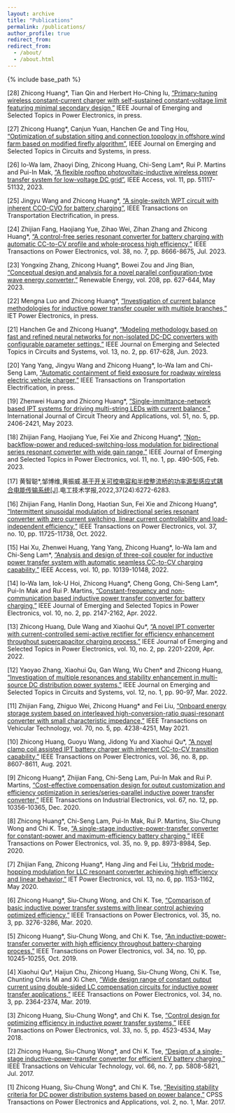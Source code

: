 ```yaml
---
layout: archive
title: "Publications"
permalink: /publications/
author_profile: true
redirect_from:
redirect_from: 
  - /about/
  - /about.html
---
```


{% include base_path %}

[28] Zhicong Huang*, Tian Qin and Herbert Ho-Ching Iu, [“Primary-tuning wireless constant-current charger with self-sustained constant-voltage limit featuring minimal secondary design,”](https://ieeexplore.ieee.org/document/10175531) IEEE Journal of Emerging and Selected Topics in Power Electronics, in press.

[27] Zhicong Huang*, Canjun Yuan, Hanchen Ge and Ting Hou, [“Optimization of substation siting and connection topology in offshore wind farm based on modified firefly algorithm”](https://ieeexplore.ieee.org/document/10167658), IEEE Journal on Emerging and Selected Topics in Circuits and Systems, in press.

[26] Io-Wa Iam, Zhaoyi Ding, Zhicong Huang, Chi-Seng Lam*, Rui P. Martins and Pui-In Mak, [“A flexible rooftop photovoltaic-inductive wireless power transfer system for low-voltage DC grid”](https://ieeexplore.ieee.org/abstract/document/10131951), IEEE Access, vol. 11, pp. 51117-51132, 2023.

[25] Jingyu Wang and Zhicong Huang*, [“A single-switch WPT circuit with inherent CCO-CVO for battery charging”](https://ieeexplore.ieee.org/abstract/document/10111058), IEEE Transactions on Transportation Electrification, in press.

[24] Zhijian Fang, Haojiang Yue, Zihao Wei, Zihan Zhang and Zhicong Huang*, [“A control-free series resonant converter for battery charging with automatic CC-to-CV profile and whole-process high efficiency,”](https://ieeexplore.ieee.org/document/10106451) IEEE Transactions on Power Electronics, vol. 38, no. 7, pp. 8666-8675, Jul. 2023.

[23] Yongxing Zhang, Zhicong Huang*, Bowei Zou and Jing Bian, [“Conceptual design and analysis for a novel parallel configuration-type wave energy converter,”](https://www.semanticscholar.org/paper/Conceptual-design-and-analysis-for-a-novel-parallel-Zhang-Huang/25ca1a8d4341ff5c57fc122016c156f6061c490c) Renewable Energy, vol. 208, pp. 627-644, May 2023.

[22] Mengna Luo and Zhicong Huang*, [“Investigation of current balance methodologies for inductive power transfer coupler with multiple branches,”](https://ietresearch.onlinelibrary.wiley.com/doi/full/10.1049/pel2.12495) IET Power Electronics, in press.

[21] Hanchen Ge and Zhicong Huang*, [“Modeling methodology based on fast and refined neural networks for non-isolated DC-DC converters with configurable parameter settings,”](https://ieeexplore.ieee.org/document/10057400) IEEE Journal on Emerging and Selected Topics in Circuits and Systems, vol. 13, no. 2, pp. 617-628, Jun. 2023.

[20] Yang Yang, Jingyu Wang and Zhicong Huang*, Io-Wa Iam and Chi-Seng Lam, [“Automatic containment of field exposure for roadway wireless electric vehicle charger,”](https://ieeexplore.ieee.org/abstract/document/10016653) IEEE Transactions on Transportation Electrification, in press.

[19] Zhenwei Huang and Zhicong Huang*, [“Single-immittance-network based IPT systems for driving multi-string LEDs with current balance,”](https://onlinelibrary.wiley.com/doi/10.1002/cta.3536) International Journal of Circuit Theory and Applications, vol. 51, no. 5, pp. 2406-2421, May 2023.

[18] Zhijian Fang, Haojiang Yue, Fei Xie and Zhicong Huang*, [“Non-backflow-power and reduced-switching-loss modulation for bidirectional series resonant converter with wide gain range,”](https://ieeexplore.ieee.org/document/9893116) IEEE Journal of Emerging and Selected Topics in Power Electronics, vol. 11, no. 1, pp. 490-505, Feb. 2023.

[17] 黄智聪*,邹博维,黄振威.[基于开关可控电容和半控整流桥的功率源型感应式耦合电能传输系统[J]](https://d.wanfangdata.com.cn/periodical/dgjsxb202224010).电工技术学报,2022,37(24):6272-6283.

[16] Zhijian Fang, Hanlin Dong, Haotian Sun, Fei Xie and Zhicong Huang*, [“Intermittent sinusoidal modulation of bidirectional series resonant converter with zero current switching, linear current controllability and load-independent efficiency,”](https://ieeexplore.ieee.org/document/9773036) IEEE Transactions on Power Electronics, vol. 37, no. 10, pp. 11725-11738, Oct. 2022.

[15] Hai Xu, Zhenwei Huang, Yang Yang, Zhicong Huang*, Io-Wa Iam and Chi-Seng Lam*, [“Analysis and design of three-coil coupler for inductive power transfer system with automatic seamless CC-to-CV charging capability,”](https://ieeexplore.ieee.org/document/9690106) IEEE Access, vol. 10, pp. 10139-10148, 2022.

[14] Io-Wa Iam, Iok-U Hoi, Zhicong Huang*, Cheng Gong, Chi-Seng Lam*, Pui-In Mak and Rui P. Martins, [“Constant-frequency and non-communication based inductive power transfer converter for battery charging,”](https://ieeexplore.ieee.org/document/9122562) IEEE Journal of Emerging and Selected Topics in Power Electronics, vol. 10, no. 2, pp. 2147-2162, Apr. 2022.

[13] Zhicong Huang, Dule Wang and Xiaohui Qu*, [“A novel IPT converter with current-controlled semi-active rectifier for efficiency enhancement throughout supercapacitor charging process,”](https://ieeexplore.ieee.org/document/9521199) IEEE Journal of Emerging and Selected Topics in Power Electronics, vol. 10, no. 2, pp. 2201-2209, Apr. 2022.

[12] Yaoyao Zhang, Xiaohui Qu, Gan Wang, Wu Chen* and Zhicong Huang, [“Investigation of multiple resonances and stability enhancement in multi-source DC distribution power systems,”](https://ieeexplore.ieee.org/document/9694582) IEEE Journal on Emerging and Selected Topics in Circuits and Systems, vol. 12, no. 1, pp. 90-97, Mar. 2022.

[11] Zhijian Fang, Zhiguo Wei, Zhicong Huang* and Fei Liu, [“Onboard energy storage system based on interleaved high-conversion-ratio quasi-resonant converter with small characteristic impedance,”](https://ieeexplore.ieee.org/document/9398577) IEEE Transactions on Vehicular Technology, vol. 70, no. 5, pp. 4238-4251, May 2021.

[10] Zhicong Huang, Guoyu Wang, Jidong Yu and Xiaohui Qu*, [“A novel clamp coil assisted IPT battery charger with inherent CC-to-CV transition capability,”](https://ieeexplore.ieee.org/document/9336253) IEEE Transactions on Power Electronics, vol. 36, no. 8, pp. 8607-8611, Aug. 2021.

[9] Zhicong Huang*, Zhijian Fang, Chi-Seng Lam, Pui-In Mak and Rui P. Martins, [“Cost-effective compensation design for output customization and efficiency optimization in series/series-parallel inductive power transfer converter,”](https://ieeexplore.ieee.org/document/8936524) IEEE Transactions on Industrial Electronics, vol. 67, no. 12, pp. 10356-10365, Dec. 2020.

[8] Zhicong Huang*, Chi-Seng Lam, Pui-In Mak, Rui P. Martins, Siu-Chung Wong and Chi K. Tse, [“A single-stage inductive-power-transfer converter for constant-power and maximum-efficiency battery charging,”](https://ieeexplore.ieee.org/document/8974434) IEEE Transactions on Power Electronics, vol. 35, no. 9, pp. 8973-8984, Sep. 2020.

[7] Zhijian Fang, Zhicong Huang*, Hang Jing and Fei Liu, [“Hybrid mode-hopping modulation for LLC resonant converter achieving high efficiency and linear behavior,”](https://ietresearch.onlinelibrary.wiley.com/doi/full/10.1049/iet-pel.2019.1029) IET Power Electronics, vol. 13, no. 6, pp. 1153-1162, May 2020.

[6] Zhicong Huang*, Siu-Chung Wong, and Chi K. Tse, [“Comparison of basic inductive power transfer systems with linear control achieving optimized efficiency,”](https://ieeexplore.ieee.org/document/8782641) IEEE Transactions on Power Electronics, vol. 35, no. 3, pp. 3276-3286, Mar. 2020.

[5] Zhicong Huang*, Siu-Chung Wong, and Chi K. Tse, [“An inductive-power-transfer converter with high efficiency throughout battery-charging process,”](https://ieeexplore.ieee.org/document/8606167) IEEE Transactions on Power Electronics, vol. 34, no. 10, pp. 10245-10255, Oct. 2019.

[4] Xiaohui Qu*, Haijun Chu, Zhicong Huang, Siu-Chung Wong, Chi K. Tse, Chunting Chris Mi and Xi Chen, [“Wide design range of constant output current using double-sided LC compensation circuits for inductive power transfer applications,”](https://ieeexplore.ieee.org/document/8362945) IEEE Transactions on Power Electronics, vol. 34, no. 3, pp. 2364-2374, Mar. 2019.

[3] Zhicong Huang, Siu-Chung Wong*, and Chi K. Tse, [“Control design for optimizing efficiency in inductive power transfer systems,”](https://ieeexplore.ieee.org/document/7971993) IEEE Transactions on Power Electronics, vol. 33, no. 5, pp. 4523-4534, May 2018.

[2] Zhicong Huang, Siu-Chung Wong*, and Chi K. Tse, [“Design of a single-stage inductive-power-transfer converter for efficient EV battery charging,”](https://ieeexplore.ieee.org/document/7752915) IEEE Transactions on Vehicular Technology, vol. 66, no. 7, pp. 5808-5821, Jul. 2017.

[1] Zhicong Huang, Siu-Chung Wong*, and Chi K. Tse, [“Revisiting stability criteria for DC power distribution systems based on power balance,”](https://ieeexplore.ieee.org/document/7948000) CPSS Transactions on Power Electronics and Applications, vol. 2, no. 1, Mar. 2017.